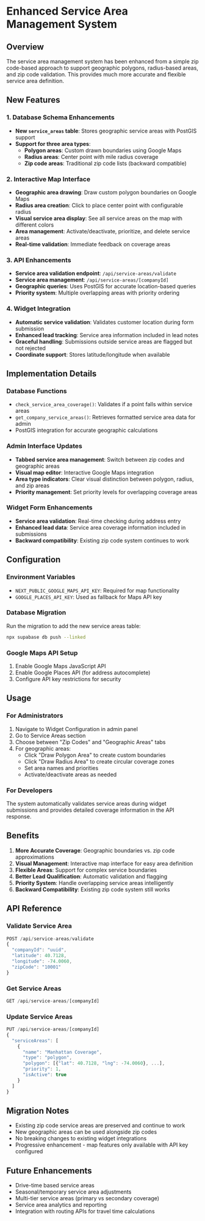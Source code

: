 # Enhanced Service Area Management System

## Overview

The service area management system has been enhanced from a simple zip code-based approach to support geographic polygons, radius-based areas, and zip code validation. This provides much more accurate and flexible service area definition.

## New Features

### 1. Database Schema Enhancements
- **New `service_areas` table**: Stores geographic service areas with PostGIS support
- **Support for three area types**:
  - **Polygon areas**: Custom drawn boundaries using Google Maps
  - **Radius areas**: Center point with mile radius coverage
  - **Zip code areas**: Traditional zip code lists (backward compatible)

### 2. Interactive Map Interface
- **Geographic area drawing**: Draw custom polygon boundaries on Google Maps
- **Radius area creation**: Click to place center point with configurable radius
- **Visual service area display**: See all service areas on the map with different colors
- **Area management**: Activate/deactivate, prioritize, and delete service areas
- **Real-time validation**: Immediate feedback on coverage areas

### 3. API Enhancements
- **Service area validation endpoint**: `/api/service-areas/validate`
- **Service area management**: `/api/service-areas/[companyId]`
- **Geographic queries**: Uses PostGIS for accurate location-based queries
- **Priority system**: Multiple overlapping areas with priority ordering

### 4. Widget Integration
- **Automatic service validation**: Validates customer location during form submission
- **Enhanced lead tracking**: Service area information included in lead notes
- **Graceful handling**: Submissions outside service areas are flagged but not rejected
- **Coordinate support**: Stores latitude/longitude when available

## Implementation Details

### Database Functions
- `check_service_area_coverage()`: Validates if a point falls within service areas
- `get_company_service_areas()`: Retrieves formatted service area data for admin
- PostGIS integration for accurate geographic calculations

### Admin Interface Updates
- **Tabbed service area management**: Switch between zip codes and geographic areas
- **Visual map editor**: Interactive Google Maps integration
- **Area type indicators**: Clear visual distinction between polygon, radius, and zip areas
- **Priority management**: Set priority levels for overlapping coverage areas

### Widget Form Enhancements
- **Service area validation**: Real-time checking during address entry
- **Enhanced lead data**: Service area coverage information included in submissions
- **Backward compatibility**: Existing zip code system continues to work

## Configuration

### Environment Variables
- `NEXT_PUBLIC_GOOGLE_MAPS_API_KEY`: Required for map functionality
- `GOOGLE_PLACES_API_KEY`: Used as fallback for Maps API key

### Database Migration
Run the migration to add the new service areas table:
```bash
npx supabase db push --linked
```

### Google Maps API Setup
1. Enable Google Maps JavaScript API
2. Enable Google Places API (for address autocomplete)
3. Configure API key restrictions for security

## Usage

### For Administrators
1. Navigate to Widget Configuration in admin panel
2. Go to Service Areas section
3. Choose between "Zip Codes" and "Geographic Areas" tabs
4. For geographic areas:
   - Click "Draw Polygon Area" to create custom boundaries
   - Click "Draw Radius Area" to create circular coverage zones
   - Set area names and priorities
   - Activate/deactivate areas as needed

### For Developers
The system automatically validates service areas during widget submissions and provides detailed coverage information in the API response.

## Benefits

1. **More Accurate Coverage**: Geographic boundaries vs. zip code approximations
2. **Visual Management**: Interactive map interface for easy area definition
3. **Flexible Areas**: Support for complex service boundaries
4. **Better Lead Qualification**: Automatic validation and flagging
5. **Priority System**: Handle overlapping service areas intelligently
6. **Backward Compatibility**: Existing zip code system still works

## API Reference

### Validate Service Area
```javascript
POST /api/service-areas/validate
{
  "companyId": "uuid",
  "latitude": 40.7128,
  "longitude": -74.0060,
  "zipCode": "10001"
}
```

### Get Service Areas
```javascript
GET /api/service-areas/[companyId]
```

### Update Service Areas
```javascript
PUT /api/service-areas/[companyId]
{
  "serviceAreas": [
    {
      "name": "Manhattan Coverage",
      "type": "polygon",
      "polygon": [{"lat": 40.7128, "lng": -74.0060}, ...],
      "priority": 1,
      "isActive": true
    }
  ]
}
```

## Migration Notes

- Existing zip code service areas are preserved and continue to work
- New geographic areas can be used alongside zip codes
- No breaking changes to existing widget integrations
- Progressive enhancement - map features only available with API key configured

## Future Enhancements

- Drive-time based service areas
- Seasonal/temporary service area adjustments
- Multi-tier service areas (primary vs secondary coverage)
- Service area analytics and reporting
- Integration with routing APIs for travel time calculations
